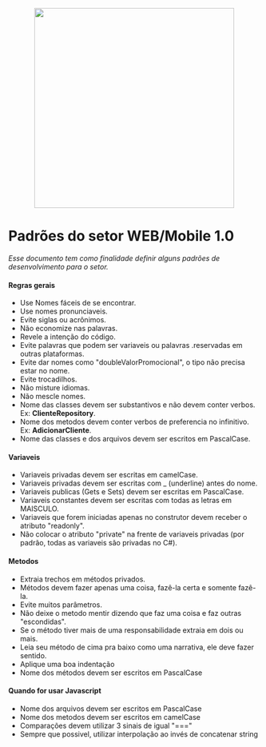 <p align="center">
  <img width="400" src="https://alfameta-cdn.s3-sa-east-1.amazonaws.com/logotransparente.png">
</p>

# Padrões do setor WEB/Mobile 1.0

 
_Esse documento tem  como finalidade definir alguns padrões de desenvolvimento para o setor._

<h4>Regras gerais</h4>

* Use Nomes fáceis de se encontrar.
* Use nomes pronunciaveis.
* Evite siglas ou acrônimos.
* Não economize nas palavras.
* Revele a intenção do código.
* Evite palavras que podem ser variaveis ou palavras .reservadas em outras plataformas.
* Evite dar nomes como "doubleValorPromocional", o tipo não precisa estar no nome.
* Evite trocadilhos.
* Não misture idiomas.
* Não mescle nomes.
* Nome das classes devem ser substantivos e não devem conter verbos. Ex: **ClienteRepository**.
* Nome dos metodos devem conter verbos de preferencia no infinitivo. Ex: **AdicionarCliente**.
* Nome das classes e dos arquivos devem ser escritos em PascalCase.


<h4>Variaveis</h4>

* Variaveis privadas devem ser escritas em camelCase.
* Variaveis privadas devem ser escritas com _ (underline) antes do nome.
* Variaveis publicas (Gets e Sets) devem ser escritas em PascalCase.
* Variaveis constantes devem ser escritas com todas as letras em MAISCULO.
* Variaveis que forem iniciadas apenas no construtor devem receber o atributo "readonly".
* Não colocar o atributo "private" na frente de variaveis privadas (por padrão, todas as variaveis são privadas no C#).

<h4>Metodos</h4>

  * Extraia trechos em métodos privados.
  * Métodos devem fazer apenas uma coisa, fazê-la certa e somente fazê-la.
  * Evite muitos parâmetros.
  * Não deixe o metodo mentir dizendo que faz uma coisa e faz outras "escondidas".
  * Se o método tiver mais de uma responsabilidade extraia em dois ou mais.
  * Leia seu método de cima pra baixo como uma narrativa, ele deve fazer sentido.
  * Aplique uma boa indentação
  * Nome dos métodos devem ser escritos em PascalCase
  
<h4>Quando for usar Javascript</h4>

* Nome dos arquivos devem ser escritos em PascalCase
* Nome dos metodos devem ser escritos em camelCase
* Comparações devem utilizar 3 sinais de igual "==="
* Sempre que possivel, utilizar interpolação ao invés de concatenar string
